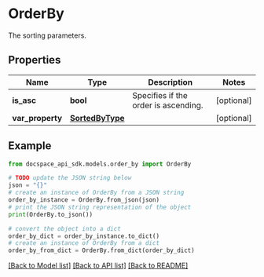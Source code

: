 # OrderBy
The sorting parameters.

## Properties

Name | Type | Description | Notes
------------ | ------------- | ------------- | -------------
**is_asc** | **bool** | Specifies if the order is ascending. | [optional] 
**var_property** | [**SortedByType**](SortedByType.md) |  | [optional] 

## Example

```python
from docspace_api_sdk.models.order_by import OrderBy

# TODO update the JSON string below
json = "{}"
# create an instance of OrderBy from a JSON string
order_by_instance = OrderBy.from_json(json)
# print the JSON string representation of the object
print(OrderBy.to_json())

# convert the object into a dict
order_by_dict = order_by_instance.to_dict()
# create an instance of OrderBy from a dict
order_by_from_dict = OrderBy.from_dict(order_by_dict)
```
[[Back to Model list]](../README.md#documentation-for-models) [[Back to API list]](../README.md#documentation-for-api-endpoints) [[Back to README]](../README.md)


